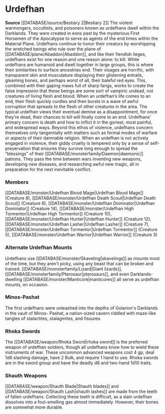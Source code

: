 ﻿---
creature_family: Urdefhan
id: '158'
name: Urdefhan
rarity: Common
rus_type_level: null
source: '[[DATABASE/source/Bestiary 2|Bestiary 2]]'
trait: null
type: Creature Family

---
# Urdefhan

**Source** [[DATABASE/source/Bestiary 2|Bestiary 2]] 
The violent warmongers, occultists, and poisoners known as urdefhans dwell within the Darklands. They were created in eons past by the mysterious First Horsemen of the Apocalypse to serve as agents of the end times within the Material Plane. Urdefhans continue to honor their creators by worshipping the wretched beings who rule over the plane of [[DATABASE/plane/Abaddon|Abaddon]], and like their fiendish lieges, urdefhans exist for one reason and one reason alone: to kill.
 While urdefhans are humanoid and dwell together in large groups, this is where their similarities to surface ancestries end. Their visages are horrific, with transparent skin and musculature displaying their glistening entrails, gleaming bones, and perhaps worst of all, their baleful red eyes. This, combined with their gaping maws full of sharp fangs, works to create the false impression that these beings are some sort of vampiric undead, not creatures of living flesh and blood. When an urdefhan’s life comes to an end, their flesh quickly curdles and then bursts in a wave of awful corruption that spreads to the flesh of other creatures in the area. The typical urdefhan views their eventual demise as a disappointment, for once they’re dead, their chances to kill will finally come to an end.
 Urdefhans’ primary concern is death and how to inflict it in the goriest, most painful, and widespread ways. Beyond this ethos of violence, urdefhans concern themselves only tangentially with matters such as formal modes of warfare or aspects of their damnable religion. When an urdefhan is not actively engaged in violence, their giddy cruelty is tempered only by a sense of self-preservation that ensures they survive long enough to spread the “blessings” of their [[DATABASE/monsterfamily/Daemon|daemonic]] patrons. They pass the time between wars inventing new weapons, developing new diseases, and researching awful new magic, all in preparation for the next inevitable conflict.

### Members

[[DATABASE/monster/Urdefhan Blood Mage|Urdefhan Blood Mage]] (Creature 8), [[DATABASE/monster/Urdefhan Death Scout|Urdefhan Death Scout]] (Creature 6), [[DATABASE/monster/Urdefhan Dominator|Urdefhan Dominator]] (Creature 14), [[DATABASE/monster/Urdefhan High Tormentor|Urdefhan High Tormentor]] (Creature 10), [[DATABASE/monster/Urdefhan Hunter|Urdefhan Hunter]] (Creature 12), [[DATABASE/monster/Urdefhan Lasher|Urdefhan Lasher]] (Creature 7), [[DATABASE/monster/Urdefhan Tormentor|Urdefhan Tormentor]] (Creature 5), [[DATABASE/monster/Urdefhan Warrior|Urdefhan Warrior]] (Creature 3)

###  Alternate Urdefhan Mounts

Urdefhans use [[DATABASE/monster/Skaveling|skavelings]] as mounts most of the time, but they aren't picky, using any beast that can be broken and trained. [[DATABASE/monsterfamily/Lizard|Giant lizards]], [[DATABASE/monsterfamily/Pterosaur|pterosaurs]], and even Darklands-dwelling [[DATABASE/monster/Manticore|manticores]] all serve as urdefhan mounts, on occasion.

###  Minos-Pashat

The first urdefhans were unleashed into the depths of Golarion's Darklands in the vault of Minos- Pashat, a nation-sized cavern riddled with maze-like tangles of stalactites, stalagmites, and fissures.

###  Rhoka Swords

The [[DATABASE/weapon/Rhoka Sword|rhoka sword]] is the preferred weapon of urdefhan soldiers, though all urdefhans know how to wield these instruments of war. These uncommon advanced weapons cost 4 gp, deal 1d8 slashing damage, have 2 Bulk, and require 1 hand to use. Rhoka swords are in the sword group and have the deadly d8 and two-hand 1d10 traits.

###  Shauth Weapons

[[DATABASE/weapon/Shauth Blade|Shauth blades]] and [[DATABASE/weapon/Shauth Lash|shauth lashes]] are made from the teeth of fallen urdefhans. Collecting these teeth is difficult, as a slain urdefhan dissolves into a foul-smelling gas almost immediately. However, their bones are somewhat more durable.